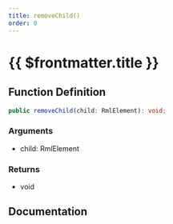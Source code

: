 ```yaml
---
title: removeChild()
order: 0
---
```


# {{ $frontmatter.title }}

## Function Definition

```ts
public removeChild(child: RmlElement): void;
```

### Arguments

* child: RmlElement

### Returns

* void

## Documentation

<!--@include: ./parts/removeChild.md-->

